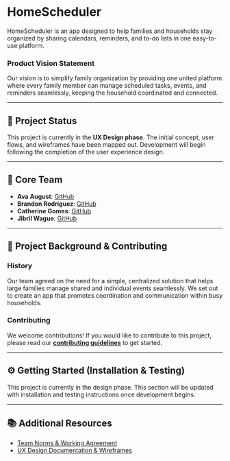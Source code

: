 
# HomeScheduler

HomeScheduler is an app designed to help families and households stay organized by sharing calendars, reminders, and to-do lists in one easy-to-use platform.

### Product Vision Statement
Our vision is to simplify family organization by providing one united platform where every family member can manage scheduled tasks, events, and reminders seamlessly, keeping the household coordinated and connected.

---

## 🚀 Project Status

This project is currently in the **UX Design phase**. The initial concept, user flows, and wireframes have been mapped out. Development will begin following the completion of the user experience design.

---

## 👥 Core Team

* **Ava August**: [GitHub](https://github.com/aaugust22)
* **Brandon Rodriguez**: [GitHub](https://github.com/bbranduhn)
* **Catherine Gomes**: [GitHub](https://github.com/catherine-g-13)
* **Jibril Wague**: [GitHub](https://github.com/Jibril1010)

---

## 📜 Project Background & Contributing

### History
Our team agreed on the need for a simple, centralized solution that helps large families manage shared and individual events seamlessly. We set out to create an app that promotes coordination and communication within busy households.

### Contributing
We welcome contributions! If you would like to contribute to this project, please read our [**contributing guidelines**](CONTRIBUTING.md) to get started.

---

## ⚙️ Getting Started (Installation & Testing)

This project is currently in the design phase. This section will be updated with installation and testing instructions once development begins.

---

## 📚 Additional Resources

* [Team Norms & Working Agreement](TEAM-NORMS.md)
* [UX Design Documentation & Wireframes](./ux-design/UX-DESIGN.md)

